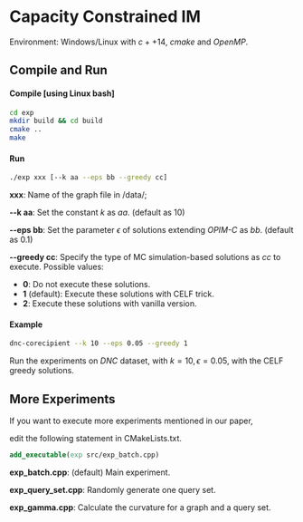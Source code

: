 # Capacity Constrained IM

Environment: Windows/Linux with $c++14$, $cmake$ and $OpenMP$.

## Compile and Run

#### Compile [using Linux bash]

```bash
cd exp
mkdir build && cd build
cmake ..
make
```

#### Run

```bash
./exp xxx [--k aa --eps bb --greedy cc]
```

**xxx**: Name of the graph file in /data/;

**--k aa**: Set the constant $k$ as $aa$. (default as 10)

**--eps bb**: Set the parameter $\epsilon$ of solutions extending *OPIM-C* as $bb$. (default as 0.1)

**--greedy cc**: Specify the type of MC simulation-based solutions as $cc$ to execute. Possible values:

+ **0**: Do not execute these solutions.
+ **1** (default): Execute these solutions with CELF trick.
+ **2**: Execute these solutions with vanilla version.

#### Example

```bash
dnc-corecipient --k 10 --eps 0.05 --greedy 1
```

Run the experiments on *DNC* dataset, with $k=10,\epsilon=0.05$, with the CELF greedy solutions.

## More Experiments

If you want to execute more experiments mentioned in our paper,

edit the following statement in CMakeLists.txt.

```cmake
add_executable(exp src/exp_batch.cpp)
```

**exp_batch.cpp**: (default) Main experiment.

**exp_query_set.cpp**: Randomly generate one query set.

**exp_gamma.cpp**: Calculate the curvature for a graph and a query set.

